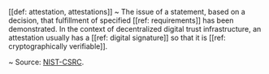 [[def: attestation, attestations]]
~ The issue of a statement, based on a decision, that fulfillment of specified [[ref: requirements]] has been demonstrated. In the context of decentralized digital trust infrastructure, an attestation usually has a [[ref: digital signature]] so that it is [[ref: cryptographically verifiable]].

~ Source: [NIST-CSRC](https://csrc.nist.gov/glossary/term/attestation).

